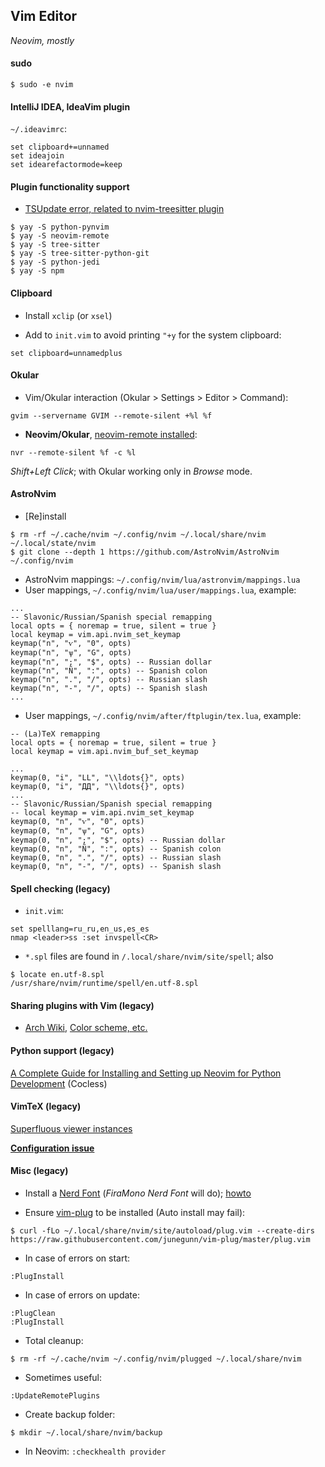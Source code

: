 ## Vim Editor
*Neovim, mostly*

#### sudo
```
$ sudo -e nvim
```

#### IntelliJ IDEA, IdeaVim plugin
`~/.ideavimrc`:
```
set clipboard+=unnamed
set ideajoin
set idearefactormode=keep
```

#### Plugin functionality support

- [TSUpdate error, related to nvim-treesitter plugin](https://github.com/nvim-treesitter/nvim-treesitter/issues/913)
```
$ yay -S python-pynvim
$ yay -S neovim-remote
$ yay -S tree-sitter
$ yay -S tree-sitter-python-git
$ yay -S python-jedi
$ yay -S npm
```
#### Clipboard

- Install `xclip` (or `xsel`)

- Add to `init.vim` to avoid printing `"+y` for the system clipboard:
```
set clipboard=unnamedplus
```

#### Okular

- Vim/Okular interaction (Okular > Settings > Editor > Command):
```
gvim --servername GVIM --remote-silent +%l %f
```
- **Neovim/Okular**, [neovim-remote installed](https://github.com/mhinz/neovim-remote):
```
nvr --remote-silent %f -c %l
```
*Shift+Left Click*; with Okular working only in *Browse* mode.

#### AstroNvim

- [Re]install
```
$ rm -rf ~/.cache/nvim ~/.config/nvim ~/.local/share/nvim ~/.local/state/nvim
$ git clone --depth 1 https://github.com/AstroNvim/AstroNvim ~/.config/nvim
```
- AstroNvim mappings: `~/.config/nvim/lua/astronvim/mappings.lua`
- User mappings, `~/.config/nvim/lua/user/mappings.lua`, example:
```
...
-- Slavonic/Russian/Spanish special remapping
local opts = { noremap = true, silent = true }
local keymap = vim.api.nvim_set_keymap
keymap("n", "ѵ", "0", opts)
keymap("n", "ѱ", "G", opts)
keymap("n", ";", "$", opts) -- Russian dollar
keymap("n", "Ñ", ":", opts) -- Spanish colon
keymap("n", ".", "/", opts) -- Russian slash
keymap("n", "-", "/", opts) -- Spanish slash
...
```
- User mappings, `~/.config/nvim/after/ftplugin/tex.lua`, example:
```
-- (La)TeX remapping
local opts = { noremap = true, silent = true }
local keymap = vim.api.nvim_buf_set_keymap

...
keymap(0, "i", "LL", "\\ldots{}", opts)
keymap(0, "i", "ДД", "\\ldots{}", opts)
...
-- Slavonic/Russian/Spanish special remapping
-- local keymap = vim.api.nvim_set_keymap
keymap(0, "n", "ѵ", "0", opts)
keymap(0, "n", "ѱ", "G", opts)
keymap(0, "n", ";", "$", opts) -- Russian dollar
keymap(0, "n", "Ñ", ":", opts) -- Spanish colon
keymap(0, "n", ".", "/", opts) -- Russian slash
keymap(0, "n", "-", "/", opts) -- Spanish slash
```

#### Spell checking (legacy)
- `init.vim`:
```
set spelllang=ru_ru,en_us,es_es
nmap <leader>ss :set invspell<CR>
```
- `*.spl` files are found in `/.local/share/nvim/site/spell`; also
```
$ locate en.utf-8.spl
/usr/share/nvim/runtime/spell/en.utf-8.spl
```
#### Sharing plugins with Vim (legacy)

- [Arch Wiki](https://wiki.archlinux.org/index.php/Neovim), [Color scheme, etc.](https://vi.stackexchange.com/questions/12794/how-to-share-config-between-vim-and-neovim)


#### Python support (legacy)

[A Complete Guide for Installing and Setting up Neovim for Python Development](https://jdhao.github.io/2018/12/24/centos_nvim_install_use_guide_en/) (Cocless)

#### VimTeX (legacy)

[Superfluous viewer instances](https://github.com/lervag/vimtex/issues/313)

[**Configuration issue**](https://github.com/lervag/vimtex/issues/1392)

#### Misc (legacy)

- Install a [Nerd Font](https://www.nerdfonts.com/font-downloads) (*FiraMono Nerd Font* will do); [howto](https://gist.github.com/matthewjberger/7dd7e079f282f8138a9dc3b045ebefa0)

- Ensure [vim-plug](https://github.com/junegunn/vim-plug) to be installed (Auto install may fail):
```
$ curl -fLo ~/.local/share/nvim/site/autoload/plug.vim --create-dirs https://raw.githubusercontent.com/junegunn/vim-plug/master/plug.vim
```
- In case of errors on start:
```
:PlugInstall
```
- In case of errors on update:
```
:PlugClean
:PlugInstall
```
- Total cleanup:
```
$ rm -rf ~/.cache/nvim ~/.config/nvim/plugged ~/.local/share/nvim
```
- Sometimes useful:
```
:UpdateRemotePlugins
```
- Create backup folder:
```
$ mkdir ~/.local/share/nvim/backup
```
- In Neovim: `:checkhealth provider`

